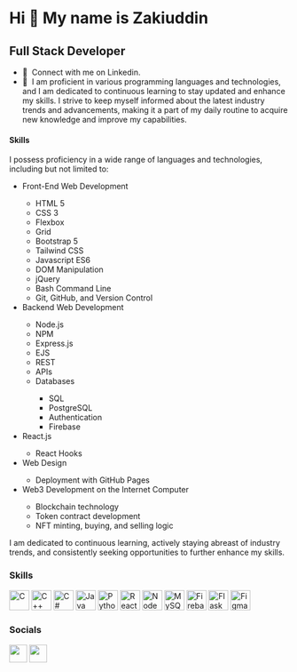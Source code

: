 Hi 👋 My name is Zakiuddin
=========================================

Full Stack Developer
--------------------
 
* 🤝  Connect with me on Linkedin.
* 🧠   I am proficient in various programming languages and technologies, and I am dedicated to continuous learning to stay updated and enhance my skills. I strive to keep myself informed about the latest industry trends and advancements, making it a part of my daily routine to acquire new knowledge and improve my capabilities.

<h4 class="my-0 fw-normal text-dark">Skills</h4>
<p>
  I possess proficiency in a wide range of languages and technologies, including but not limited to:
</p>
<ul>
  <li>Front-End Web Development</li>
  <ul>
    <li>HTML 5</li>
    <li>CSS 3</li>
    <li>Flexbox</li>
    <li>Grid</li>
    <li>Bootstrap 5</li>
    <li>Tailwind CSS</li>
    <li>Javascript ES6</li>
    <li>DOM Manipulation</li>
    <li>jQuery</li>
    <li>Bash Command Line</li>
    <li>Git, GitHub, and Version Control</li>
  </ul>
  <li>Backend Web Development</li>
  <ul>
    <li>Node.js</li>
    <li>NPM</li>
    <li>Express.js</li>
    <li>EJS</li>
    <li>REST</li>
    <li>APIs</li>
    <li>Databases</li>
    <ul>
      <li>SQL</li>
      <li>PostgreSQL</li>
      <li>Authentication</li>
      <li>Firebase</li>
    </ul>
  </ul>
  <li>React.js</li>
  <ul>
    <li>React Hooks</li>
  </ul>
  <li>Web Design</li>
  <ul>
    <li>Deployment with GitHub Pages</li>
  </ul>
  <li>Web3 Development on the Internet Computer</li>
  <ul>
    <li>Blockchain technology</li>
    <li>Token contract development</li>
    <li>NFT minting, buying, and selling logic</li>
  </ul>
</ul>
<p>
  I am dedicated to continuous learning, actively staying abreast of industry trends, and consistently seeking opportunities to further enhance my skills.
</p>


### Skills

<p align="left">
<a href="https://docs.microsoft.com/en-us/cpp/?view=msvc-170" target="_blank" rel="noreferrer"><img src="https://raw.githubusercontent.com/danielcranney/readme-generator/main/public/icons/skills/c-colored.svg" width="36" height="36" alt="C" /></a>
<a href="https://docs.microsoft.com/en-us/cpp/?view=msvc-170" target="_blank" rel="noreferrer"><img src="https://raw.githubusercontent.com/danielcranney/readme-generator/main/public/icons/skills/cplusplus-colored.svg" width="36" height="36" alt="C++" /></a>
<a href="https://docs.microsoft.com/en-us/dotnet/csharp/" target="_blank" rel="noreferrer"><img src="https://raw.githubusercontent.com/danielcranney/readme-generator/main/public/icons/skills/csharp-colored.svg" width="36" height="36" alt="C#" /></a>
<a href="https://www.oracle.com/java/" target="_blank" rel="noreferrer"><img src="https://raw.githubusercontent.com/danielcranney/readme-generator/main/public/icons/skills/java-colored.svg" width="36" height="36" alt="Java" /></a>
<a href="https://www.python.org/" target="_blank" rel="noreferrer"><img src="https://raw.githubusercontent.com/danielcranney/readme-generator/main/public/icons/skills/python-colored.svg" width="36" height="36" alt="Python" /></a>
<a href="https://reactjs.org/" target="_blank" rel="noreferrer"><img src="https://raw.githubusercontent.com/danielcranney/readme-generator/main/public/icons/skills/react-colored.svg" width="36" height="36" alt="React" /></a>
<a href="https://nodejs.org/en/" target="_blank" rel="noreferrer"><img src="https://raw.githubusercontent.com/danielcranney/readme-generator/main/public/icons/skills/nodejs-colored.svg" width="36" height="36" alt="NodeJS" /></a>
<a href="https://www.mysql.com/" target="_blank" rel="noreferrer"><img src="https://raw.githubusercontent.com/danielcranney/readme-generator/main/public/icons/skills/mysql-colored.svg" width="36" height="36" alt="MySQL" /></a>
<a href="https://firebase.google.com/" target="_blank" rel="noreferrer"><img src="https://raw.githubusercontent.com/danielcranney/readme-generator/main/public/icons/skills/firebase-colored.svg" width="36" height="36" alt="Firebase" /></a>
<a href="https://flask.palletsprojects.com/en/2.0.x/" target="_blank" rel="noreferrer"><img src="https://raw.githubusercontent.com/danielcranney/readme-generator/main/public/icons/skills/flask-colored-dark.svg" width="36" height="36" alt="Flask" /></a>
<a href="https://www.figma.com/" target="_blank" rel="noreferrer"><img src="https://raw.githubusercontent.com/danielcranney/readme-generator/main/public/icons/skills/figma-colored.svg" width="36" height="36" alt="Figma" /></a>
</p>


### Socials
<a href="https://www.linkedin.com/in/mohammed-ahmed-zakiuddin-00138917b/" target="_blank" rel="noreferrer"><img src="https://raw.githubusercontent.com/danielcranney/readme-generator/main/public/icons/socials/linkedin.svg" width="32" height="32" /></a> <a href="https://www.stackoverflow.com/users/12334706/mohammed-ahmed" target="_blank" rel="noreferrer"><img src="https://raw.githubusercontent.com/danielcranney/readme-generator/main/public/icons/socials/stackoverflow.svg" width="32" height="32" /></a></p>
